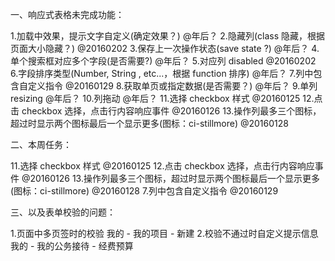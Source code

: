 一、响应式表格未完成功能：

1.加载中效果，提示文字自定义(确定效果？)      @年后？
2.隐藏列(class 隐藏，根据页面大小隐藏？)       @20160202
3.保存上一次操作状态(save state ?)                                               @年后？
4.单个搜索框对应多个字段(是否需要?)                                                @年后？
5.对应列 disabled  @20160202
6.字段排序类型(Number, String , etc...，根据 function 排序)                        @年后？
7.列中包含自定义指令  @20160129
8.获取单页或指定数据(是否需要？)      @年后？
9.单列 resizing   @年后？
10.列拖动        @年后？
11.选择 checkbox 样式   @20160125
12.点击 checkbox 选择，点击行内容响应事件       @20160126
13.操作列最多三个图标，超过时显示两个图标最后一个显示更多(图标：ci-stillmore)     @20160128

二、本周任务：

11.选择 checkbox 样式                     @20160125
12.点击 checkbox 选择，点击行内容响应事件           @20160126
13.操作列最多三个图标，超过时显示两个图标最后一个显示更多(图标：ci-stillmore)     @20160128
7.列中包含自定义指令                             @20160129

三、以及表单校验的问题：

1.页面中多页签时的校验
我的 - 我的项目 - 新建
2.校验不通过时自定义提示信息
我的 - 我的公务接待 - 经费预算